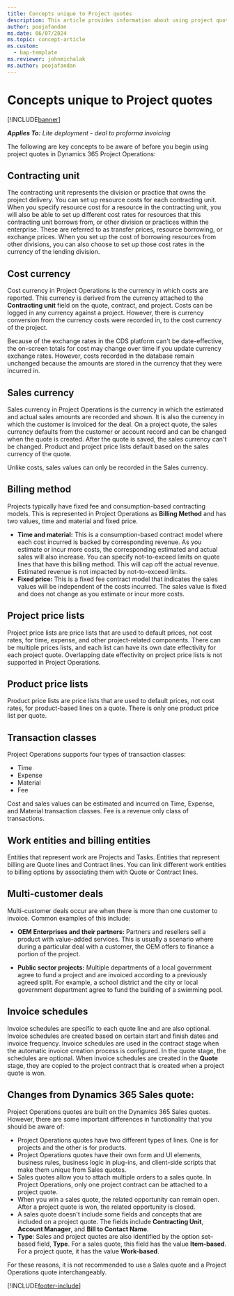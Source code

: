 ```yaml
---
title: Concepts unique to Project quotes
description: This article provides information about using project quotes in Project Operations.
author: poojafandan
ms.date: 06/07/2024
ms.topic: concept-article
ms.custom: 
  - bap-template
ms.reviewer: johnmichalak
ms.author: poojafandan
---
```


# Concepts unique to Project quotes

[!INCLUDE[banner](../../includes/banner.md)]

_**Applies To:** Lite deployment - deal to proforma invoicing_


The following are key concepts to be aware of before you begin using project quotes in Dynamics 365 Project Operations:

## Contracting unit

The contracting unit represents the division or practice that owns the project delivery. You can set up resource costs for each contracting unit. When you specify resource cost for a resource in the contracting unit, you will also be able to set up different cost rates for resources that this contracting unit borrows from, or other division or practices within the enterprise. These are referred to as transfer prices, resource borrowing, or exchange prices. When you set up the cost of borrowing resources from other divisions, you can also choose to set up those cost rates in the currency of the lending division.

## Cost currency

Cost currency in Project Operations is the currency in which costs are reported. This currency is derived from the currency attached to the **Contracting unit** field on the quote, contract, and project. Costs can be logged in any currency against a project. However, there is currency conversion from the currency costs were recorded in, to the cost currency of the project.

Because of the exchange rates in the CDS platform can't be date-effective, the on-screen totals for cost may change over time if you update currency exchange rates. However, costs recorded in the database remain unchanged because the amounts are stored in the currency that they were incurred in.

## Sales currency

Sales currency in Project Operations is the currency in which the estimated and actual sales amounts are recorded and shown. It is also the currency in which the customer is invoiced for the deal. On a project quote, the sales currency defaults from the customer or account record and can be changed when the quote is created. After the quote is saved, the sales currency can't be changed. Product and project price lists default based on the sales currency of the quote.

Unlike costs, sales values can only be recorded in the Sales currency.

## Billing method

Projects typically have fixed fee and consumption-based contracting models. This is represented in Project Operations as **Billing Method** and has two values, time and material and fixed price.

- **Time and material:** This is a consumption-based contract model where each cost incurred is backed by corresponding revenue. As you estimate or incur more costs, the corresponding estimated and actual sales will also increase. You can specify not-to-exceed limits on quote lines that have this billing method. This will cap off the actual revenue. Estimated revenue is not impacted by not-to-exceed limits.
- **Fixed price:** This is a fixed fee contract model that indicates the sales values will be independent of the costs incurred. The sales value is fixed and does not change as you estimate or incur more costs.

## Project price lists

Project price lists are price lists that are used to default prices, not cost rates, for time, expense, and other project-related components. There can be multiple prices lists, and each list can have its own date effectivity for each project quote. Overlapping date effectivity on project price lists is not supported in Project Operations.

## Product price lists

Product price lists are price lists that are used to default prices, not cost rates, for product-based lines on a quote. There is only one product price list per quote.

## Transaction classes

Project Operations supports four types of transaction classes:

- Time
- Expense
- Material
- Fee

Cost and sales values can be estimated and incurred on Time, Expense, and Material transaction classes. Fee is a revenue only class of transactions.

## Work entities and billing entities

Entities that represent work are Projects and Tasks. Entities that represent billing are Quote lines and Contract lines. You can link different work entities to billing options by associating them with Quote or Contract lines.

## Multi-customer deals

Multi-customer deals occur are when there is more than one customer to invoice. Common examples of this include:

- **OEM Enterprises and their partners:** Partners and resellers sell a product with value-added services. This is usually a scenario where during a particular deal with a customer, the OEM offers to finance a portion of the project. 

- **Public sector projects:** Multiple departments of a local government agree to fund a project and are invoiced according to a previously agreed split. For example, a school district and the city or local government department agree to fund the building of a swimming pool.

## Invoice schedules

Invoice schedules are specific to each quote line and are also optional. Invoice schedules are created based on certain start and finish dates and invoice frequency. Invoice schedules are used in the contract stage when the automatic invoice creation process is configured. In the quote stage, the schedules are optional. When invoice schedules are created in the **Quote** stage, they are copied to the project contract that is created when a project quote is won.

## Changes from Dynamics 365 Sales quote:

Project Operations quotes are built on the Dynamics 365 Sales quotes. However, there are some important differences in functionality that you should be aware of:


- Project Operations quotes have two different types of lines. One is for projects and the other is for products.
- Project Operations quotes have their own form and UI elements, business rules, business logic in plug-ins, and client-side scripts that make them unique from Sales quotes.
- Sales quotes allow you to attach multiple orders to a sales quote. In Project Operations, only one project contract can be attached to a project quote.
- When you win a sales quote, the related opportunity can remain open. After a project quote is won, the related opportunity is closed.
- A sales quote doesn't include some fields and concepts that are included on a project quote. The fields include **Contracting Unit**, **Account Manager**, and **Bill to Contact Name**.  
- **Type**: Sales and project quotes are also identified by the option set–based field, **Type**. For a sales quote, this field has the value **Item-based**. For a project quote, it has the value **Work-based**.

For these reasons, it is not recommended to use a Sales quote and a Project Operations quote interchangeably.


[!INCLUDE[footer-include](../../includes/footer-banner.md)]
